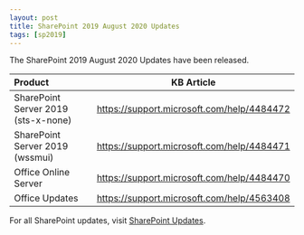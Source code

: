 ```yaml
---
layout: post
title: SharePoint 2019 August 2020 Updates
tags: [sp2019]
---
```


The SharePoint 2019 August 2020 Updates have been released.

|Product | KB Article |
|:--- |--- |
|SharePoint Server 2019 (sts-x-none) | <https://support.microsoft.com/help/4484472> |
|SharePoint Server 2019 (wssmui) | <https://support.microsoft.com/help/4484471> |
|Office Online Server | <https://support.microsoft.com/help/4484470> |
|Office Updates | <https://support.microsoft.com/help/4563408> |

For all SharePoint updates, visit [SharePoint Updates](https://sharepointupdates.com).